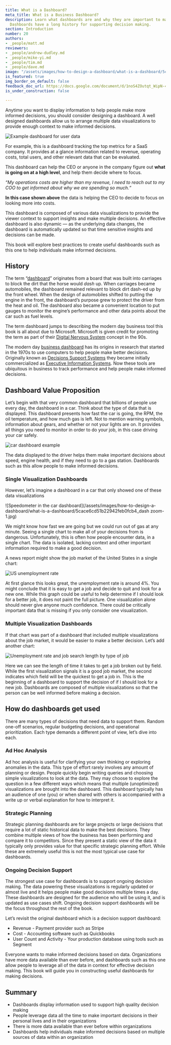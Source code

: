 ```yaml
---
title: What is a Dashboard?
meta_title: What is a Business Dashboard?
description: Learn what dashboards are and why they are important to making decisions.
  Dashboards have a long history for supporting decision making.
section: Introduction
number: 20
authors:
- _people/matt.md
reviewers:
- _people/andrew-dudley.md
- _people/mike-yi.md
- _people/tim.md
- _people/dave.md
image: "/assets/images/how-to-design-a-dashboard/what-is-a-dashboard/5cace68b51b229cebdb0fc4c_5c81b2f8cf5a793fa7742f9c_Building_a_Great_Dashboard-Dashboard.jpg"
is_featured: true
img_border_on_default: false
feedback_doc_url: https://docs.google.com/document/d/1noS4ZOutqt_WipN-4r5CNAff1KCmjznkgwWyTsNjhq0/edit?usp=sharing
is_under_construction: false

---
```

Anytime you want to display information to help people make more informed decisions, you should consider designing a dashboard. A well designed dashboards allow us to arrange multiple data visualizations to provide enough context to make informed decisions.

![Example dashboard for user data](/assets/images/how-to-design-a-dashboard/what-is-a-dashboard/5cace68b51b229cebdb0fc4c_5c81b2f8cf5a793fa7742f9c_Building_a_Great_Dashboard-Dashboard.jpg)

For example, this is a dashboard tracking the top metrics for a SaaS company. It provides at a glance information related to revenue, operating costs, total users, and other relevant data that can be evaluated.

This dashboard can help the CEO or anyone in the company figure out **what is going on at a high level**, and help them decide where to focus.

_“My operations costs are higher than my revenue, I need to reach out to my COO to get informed about why we are spending so much.“_

**In this case shown above** the data is helping the CEO to decide to focus on looking more into costs.

This dashboard is composed of various data visualizations to provide the viewer context to support insights and make multiple decisions. An effective dashboard is also dynamic — as the underlying data changes, the dashboard is automatically updated so that time sensitive insights and decisions can be made.

This book will explore best practices to create useful dashboards such as this one to help individuals make informed decisions.

## History

The term “[dashboard](https://www.merriam-webster.com/dictionary/dashboard#h1)” originates from a board that was built into carriages to block the dirt that the horse would _dash_ up. When carriages became automobiles, the dashboard remained relevant to block dirt dash-ed up by the front wheel. When the design of automobiles shifted to putting the engine in the front, the dashboard’s purpose grew to protect the driver from the heat and oil. The dashboard also became a convenient location to put gauges to monitor the engine’s performance and other data points about the car such as fuel levels.

The term dashboard jumps to describing the modern day business tool this book is all about due to Microsoft. Microsoft is given credit for promoting the term as part of their [Digital Nervous System](https://en.wikipedia.org/wiki/Digital_nervous_system) concept in the 90s.

The modern day [business dashboard](https://chartio.com/learn/dashboards/how-to-build-a-ceo-dashboard/) has its origins in research that started in the 1970s to use computers to help people make better decisions. Originally known as [Decisions Support Systems](https://en.wikipedia.org/wiki/Decision_support_system) they became initially commercialized as [Executive Information Systems](https://en.wikipedia.org/wiki/Executive_information_system). Now these tools are ubiquitous in business to track performance and help people make informed decisions.

## Dashboard Value Proposition

Let’s begin with that very common dashboard that billions of people use every day, the dashboard in a car. Think about the type of data that is displayed. This dashboard presents how fast the car is going, the RPM, the oil temperature, and how much gas is left. Not to mention warning symbols, information about gears, and whether or not your lights are on. It provides all things you need to monitor in order to do your job, in this case driving your car safely.

![car dashboard example](/assets/images/how-to-design-a-dashboard/what-is-a-dashboard/5cace6bb8d24c18b7a6130da_5c9268b10e85f0e2916b4590_AFYXiUdQ6-_HNEsFGXBPBxipDDpE6SACOSrmw4OmKegt3mm7EmHizuM9-w6j_Ts7C6SQ_PZzp7qXmmx4C4n9dDfgAhfk-yVcISGlcLPIFO66zynZQVnjlxFeB-p3RG2XxJYODX-9.jpg "dashboard example")

The data displayed to the driver helps them make important decisions about speed, engine health, and if they need to go to a gas station. Dashboards such as this allow people to make informed decisions.

### Single Visualization Dashboards

However, let’s imagine a dashboard in a car that only showed one of these data visualizations

![Speedometer in the car dashboard](/assets/images/how-to-design-a-dashboard/what-is-a-dashboard/5cace6cd51b22942feb0fcb4_dash zoom-1.jpg)

We might know how fast we are going but we could run out of gas at any minute. Seeing a single chart to make all of your decisions from is dangerous. Unfortunately, this is often how people encounter data, in a single chart. The data is isolated, lacking context and other important information required to make a good decision.

A news report might show the job market of the United States in a single chart:

![US unemployment rate](/assets/images/how-to-design-a-dashboard/what-is-a-dashboard/5cace7708d24c150426132ad_5c9268b10e85f0caa86b458f_8w_fQ303Xf6cI8pkaTji-vn-d1-IBsM9QP_IDSsIm_4-tHtu8Laaib-F2_yRQVn6iQARSEpbfz9iPQojxSVgh8dJSVIaSR4oP7xIxRIewAsow3MAsppRoh6ArkPR-3AJuMX3CWaw.png "https://ig.ft.com/sites/numbers/economies/us/")

At first glance this looks great, the unemployment rate is around 4%. You might conclude that it is easy to get a job and decide to quit and look for a new one. While this graph could be useful to help determine if I should look for a better job, it does not paint the full picture. One visualization alone should never give anyone much confidence. There could be critically important data that is missing if you only consider one visualization.

### Multiple Visualization Dashboards

If that chart was part of a dashboard that included multiple visualizations about the job market, it would be easier to make a better decision. Let’s add another chart:

![Unemployment rate and job search length by type of job](/assets/images/how-to-design-a-dashboard/what-is-a-dashboard/5cace7d0832adc26ef602091_5cab6f5bee421faa37ce4a55_4JzOAJAeR5zzkC_Qmir8PdX503K6AXppycdGGaY36cKfAdKWEj4C3Bgt8D1rmh6lFlN1r5tbF4fRJveKLCiylK2R_mqIPuMfzWYDfIr_FhqMedP3fZt2Q84GwL5yVR6grIsC7KVl.png "https://talent.works/2017/09/22/how-long-does-it-take-to-get-a-job-60-days-if-youre-in-hr-or-sales/")

Here we can see the length of time it takes to get a job broken out by field. While the first visualization signals it is a good job market, the second indicates which field will be the quickest to get a job in. This is the beginning of a dashboard to support the decision of if I should look for a new job. Dashboards are composed of multiple visualizations so that the person can be well informed before making a decision.

## How do dashboards get used

There are many types of decisions that need data to support them. Random one-off scenarios, regular budgeting decisions, and operational prioritization. Each type demands a different point of view, let’s dive into each.

### Ad Hoc Analysis

Ad hoc analysis is useful for clarifying your own thinking or exploring anomalies in the data. This type of effort rarely involves any amount of planning or design. People quickly begin writing queries and choosing simple visualizations to look at the data. They may choose to explore the question in a few different ways which means that multiple (unoptimized) visualizations are brought into the dashboard. This dashboard typically has an audience of one (you) or when shared with others is accompanied with a write up or verbal explanation for how to interpret it.

### Strategic Planning

Strategic planning dashboards are for large projects or large decisions that require a lot of static historical data to make the best decisions. They combine multiple views of how the business has been performing and compare it to competitors. Since they present a static view of the data it typically only provides value for that specific strategic planning effort. While these are extremely useful this is not the most typical use case for dashboards.

### Ongoing Decision Support

The strongest use case for dashboards is to support ongoing decision making. The data powering these visualizations is regularly updated or almost live and it helps people make good decisions multiple times a day. These dashboards are designed for the audience who will be using it, and is updated as use cases shift. Ongoing decision support dashboards will be the focus throughout the rest of the book.

Let’s revisit the original dashboard which is a decision support dashboard:

* Revenue - Payment provider such as Stripe
* Cost - Accounting software such as Quickbooks
* User Count and Activity - Your production database using tools such as Segment

Everyone wants to make informed decisions based on data. Organizations have more data available than ever before, and dashboards such as this one allow people to leverage all of the data in context for effective decision making. This book will guide you in constructing useful dashboards for making decisions.

## Summary

* Dashboards display information used to support high quality decision making
* People leverage data all the time to make important decisions in their personal lives and in their organizations
* There is more data available than ever before within organizations
* Dashboards help individuals make informed decisions based on multiple sources of data within an organization